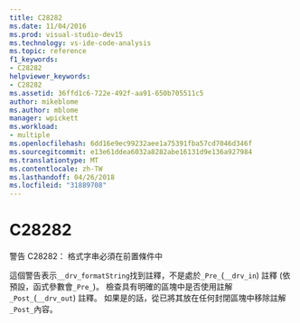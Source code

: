 ```yaml
---
title: C28282
ms.date: 11/04/2016
ms.prod: visual-studio-dev15
ms.technology: vs-ide-code-analysis
ms.topic: reference
f1_keywords:
- C28282
helpviewer_keywords:
- C28282
ms.assetid: 36ffd1c6-722e-492f-aa91-650b705511c5
author: mikeblome
ms.author: mblome
manager: wpickett
ms.workload:
- multiple
ms.openlocfilehash: 6dd16e9ec99232aee1a75391fba57cd7046d346f
ms.sourcegitcommit: e13e61ddea6032a8282abe16131d9e136a927984
ms.translationtype: MT
ms.contentlocale: zh-TW
ms.lasthandoff: 04/26/2018
ms.locfileid: "31889708"
---
```

# <a name="c28282"></a>C28282
警告 C28282： 格式字串必須在前置條件中

 這個警告表示`__drv_formatString`找到註釋，不是處於`_Pre_`(`__drv_in`) 註釋 (依預設，函式參數會`_Pre_`)。 檢查具有明確的區塊中是否使用註解`_Post_`(`__drv_out`) 註釋。 如果是的話，從已將其放在任何封閉區塊中移除註解`_Post_`內容。